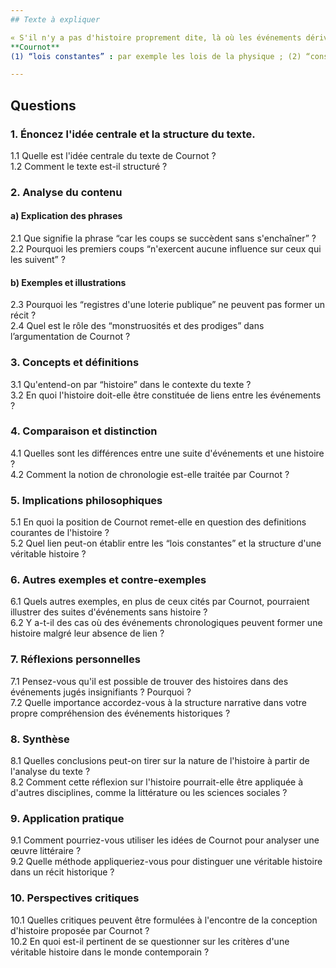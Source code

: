 ```yaml
---
## Texte à expliquer

« S'il n'y a pas d'histoire proprement dite, là où les événements dérivent nécessairement et régulièrement les uns des autres en vertu de lois constantes&#x202F;(1), il n'y a pas non plus d'histoire, dans le vrai sens du mot, pour une suite d'événements qui seraient sans aucune liaison entre eux. Ainsi les registres d'une loterie publique pourraient offrir une succession de coups réguliers, quelquefois piquants pour la curiosité, mais ne constitueraient pas une histoire : car les coups se succèdent sans s'enchaîner, sans que les premiers exercent aucune influence sur ceux qui les suivent, à peu près comme dans ces annales où les prêtres de l'Antiquité avaient soin de consigner&#x202F;(2) les monstruosités et les prodiges à mesure qu'ils venaient à leur connaissance. Tous ces événements merveilleux, sans liaison les uns avec les autres, ne peuvent former une histoire, dans le vrai sens du mot, quoiqu'ils se succèdent suivant un certain ordre chronologique. »  
**Cournot**  
(1) “lois constantes” : par exemple les lois de la physique ; (2) “consigner” : inscrire dans un registre.

---
```


## Questions

### 1. Énoncez l'idée centrale et la structure du texte.  

1.1 Quelle est l'idée centrale du texte de Cournot ?  
1.2 Comment le texte est-il structuré ?  

### 2. Analyse du contenu  
#### a) Explication des phrases

2.1 Que signifie la phrase “car les coups se succèdent sans s'enchaîner” ?  
2.2 Pourquoi les premiers coups “n'exercent aucune influence sur ceux qui les suivent” ?  

#### b) Exemples et illustrations

2.3 Pourquoi les “registres d'une loterie publique” ne peuvent pas former un récit ?  
2.4 Quel est le rôle des “monstruosités et des prodiges” dans l’argumentation de Cournot ?  

### 3. Concepts et définitions  

3.1 Qu'entend-on par “histoire” dans le contexte du texte ?  
3.2 En quoi l'histoire doit-elle être constituée de liens entre les événements ?  

### 4. Comparaison et distinction  

4.1 Quelles sont les différences entre une suite d'événements et une histoire ?  
4.2 Comment la notion de chronologie est-elle traitée par Cournot ?  

### 5. Implications philosophiques  

5.1 En quoi la position de Cournot remet-elle en question des definitions courantes de l'histoire ?  
5.2 Quel lien peut-on établir entre les “lois constantes” et la structure d'une véritable histoire ?  

### 6. Autres exemples et contre-exemples  

6.1 Quels autres exemples, en plus de ceux cités par Cournot, pourraient illustrer des suites d'événements sans histoire ?  
6.2 Y a-t-il des cas où des événements chronologiques peuvent former une histoire malgré leur absence de lien ?  

### 7. Réflexions personnelles  

7.1 Pensez-vous qu'il est possible de trouver des histoires dans des événements jugés insignifiants ? Pourquoi ?  
7.2 Quelle importance accordez-vous à la structure narrative dans votre propre compréhension des événements historiques ?  

### 8. Synthèse  

8.1 Quelles conclusions peut-on tirer sur la nature de l'histoire à partir de l'analyse du texte ?  
8.2 Comment cette réflexion sur l'histoire pourrait-elle être appliquée à d'autres disciplines, comme la littérature ou les sciences sociales ?  

### 9. Application pratique  

9.1 Comment pourriez-vous utiliser les idées de Cournot pour analyser une œuvre littéraire ?  
9.2 Quelle méthode appliqueriez-vous pour distinguer une véritable histoire dans un récit historique ?  

### 10. Perspectives critiques  

10.1 Quelles critiques peuvent être formulées à l'encontre de la conception d'histoire proposée par Cournot ?  
10.2 En quoi est-il pertinent de se questionner sur les critères d'une véritable histoire dans le monde contemporain ?  